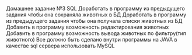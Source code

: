 Домашнее задание №3 SQL
Доработать в программу из предыдущего задания чтобы она сохраняла животных в БД
Доработать в программу из предыдущего задания чтобы она получала списки животных из БД
Добавить в программу возможность редактирования животных
Добавить в программу возможность вывода животных по фильтру(тип животного)
Все должно быть сделано внутри программы на JAVA в качестве sql сервера использовать MySQL
